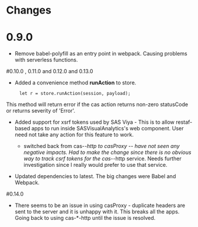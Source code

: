 # Changes 

# 0.9.0

- Remove babel-polyfill as an entry point in webpack. Causing problems with serverless functions.

#0.10.0 , 0.11.0 and 0.12.0 and 0.13.0

 - Added a convenience method **runAction** to store. 
```
     let r = store.runAction(session, payload);
```
This method will return error if the cas action returns non-zero statusCode or returns severity of 'Error'. 

 - Added support for xsrf tokens used by SAS Viya - This is to allow restaf-based apps to run inside SASVisualAnalytics's web component. User need not take any action for this feature to work.

    - switched back from cas-*-http to casProxy -- have not seen any negative impacts. Had to make the change since there is no obvious way to track csrf tokens for the cas-*-http service. Needs further investigation since I really would prefer to use that service.     

 - Updated dependencies to latest. The big changes were Babel and Webpack. 

#0.14.0
   - There seems to be an issue in using casProxy - duplicate headers are sent to the server and it is unhappy with it. This breaks all the apps. Going back to using cas-*-http until the issue is resolved.